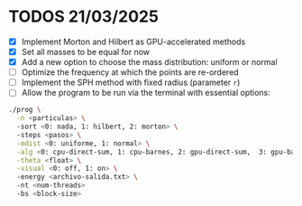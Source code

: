 # TODOS 21/03/2025

- [x] Implement Morton and Hilbert as GPU-accelerated methods
- [x] Set all masses to be equal for now
- [x] Add a new option to choose the mass distribution: uniform or normal
- [ ] Optimize the frequency at which the points are re-ordered
- [ ] Implement the SPH method with fixed radius (parameter `r`)
- [ ] Allow the program to be run via the terminal with essential options:
```bash
./prog \
  -n <particulas> \  
  -sort <0: nada, 1: hilbert, 2: morton> \    
  -steps <pasos> \
  -mdist <0: uniforme, 1: normal> \
  -alg <0: cpu-direct-sum, 1: cpu-barnes, 2: gpu-direct-sum,  3: gpu-barnes-hut> \
  -theta <float> \
  -visual <0: off, 1: on> \  
  -energy <archivo-salida.txt> \  
  -nt <num-threads>
  -bs <block-size>
  ```
  